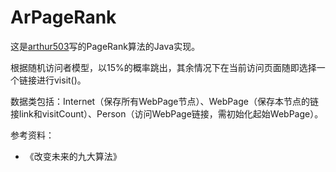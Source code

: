 ArPageRank
==========

这是[arthur503](http://arthur503.github.io/blog)写的PageRank算法的Java实现。

根据随机访问者模型，以15%的概率跳出，其余情况下在当前访问页面随即选择一个链接进行visit()。

数据类包括：Internet（保存所有WebPage节点）、WebPage（保存本节点的链接link和visitCount）、Person（访问WebPage链接，需初始化起始WebPage）。


参考资料：

* 《改变未来的九大算法》